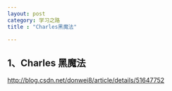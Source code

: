 ```yaml
---
layout: post
category: 学习之路
title : "Charles黑魔法"

---
```


## 1、Charles 黑魔法



http://blog.csdn.net/donwei8/article/details/51647752

